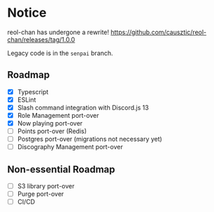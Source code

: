 # Notice

reol-chan has undergone a rewrite! https://github.com/causztic/reol-chan/releases/tag/1.0.0

Legacy code is in the `senpai` branch.

## Roadmap

- [x] Typescript
- [x] ESLint
- [x] Slash command integration with Discord.js 13
- [x] Role Management port-over
- [x] Now playing port-over
- [ ] Points port-over (Redis)
- [ ] Postgres port-over (migrations not necessary yet)
- [ ] Discography Management port-over

## Non-essential Roadmap

- [ ] S3 library port-over
- [ ] Purge port-over
- [ ] CI/CD
